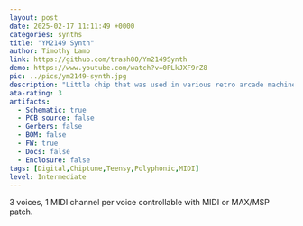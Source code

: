 ```yaml
---
layout: post
date: 2025-02-17 11:11:49 +0000
categories: synths
title: "YM2149 Synth"
author: Timothy Lamb
link: https://github.com/trash80/Ym2149Synth
demo: https://www.youtube.com/watch?v=0PLkJXF9rZ8
pic: ../pics/ym2149-synth.jpg
description: "Little chip that was used in various retro arcade machines and consoles now ready to serve"
ata-rating: 3
artifacts:
  - Schematic: true
  - PCB source: false
  - Gerbers: false
  - BOM: false
  - FW: true
  - Docs: false
  - Enclosure: false
tags: [Digital,Chiptune,Teensy,Polyphonic,MIDI]
level: Intermediate
---
```


3 voices, 1 MIDI channel per voice controllable with MIDI or MAX/MSP patch.
